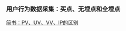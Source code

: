 ### 用户行为数据采集：买点、无埋点和全埋点

[简书：PV、UV、VV、IP的区别](https://my.oschina.net/u/3721535/blog/1612630?utm_source=debugrun&utm_medium=referral)